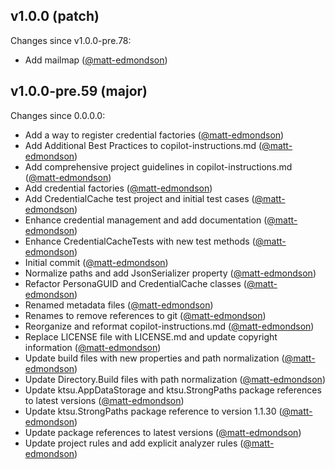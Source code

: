 ## v1.0.0 (patch)

Changes since v1.0.0-pre.78:

- Add mailmap ([@matt-edmondson](https://github.com/matt-edmondson))

## v1.0.0-pre.59 (major)

Changes since 0.0.0.0:

- Add a way to register credential factories ([@matt-edmondson](https://github.com/matt-edmondson))
- Add Additional Best Practices to copilot-instructions.md ([@matt-edmondson](https://github.com/matt-edmondson))
- Add comprehensive project guidelines in copilot-instructions.md ([@matt-edmondson](https://github.com/matt-edmondson))
- Add credential factories ([@matt-edmondson](https://github.com/matt-edmondson))
- Add CredentialCache test project and initial test cases ([@matt-edmondson](https://github.com/matt-edmondson))
- Enhance credential management and add documentation ([@matt-edmondson](https://github.com/matt-edmondson))
- Enhance CredentialCacheTests with new test methods ([@matt-edmondson](https://github.com/matt-edmondson))
- Initial commit ([@matt-edmondson](https://github.com/matt-edmondson))
- Normalize paths and add JsonSerializer property ([@matt-edmondson](https://github.com/matt-edmondson))
- Refactor PersonaGUID and CredentialCache classes ([@matt-edmondson](https://github.com/matt-edmondson))
- Renamed metadata files ([@matt-edmondson](https://github.com/matt-edmondson))
- Renames to remove references to git ([@matt-edmondson](https://github.com/matt-edmondson))
- Reorganize and reformat copilot-instructions.md ([@matt-edmondson](https://github.com/matt-edmondson))
- Replace LICENSE file with LICENSE.md and update copyright information ([@matt-edmondson](https://github.com/matt-edmondson))
- Update build files with new properties and path normalization ([@matt-edmondson](https://github.com/matt-edmondson))
- Update Directory.Build files with path normalization ([@matt-edmondson](https://github.com/matt-edmondson))
- Update ktsu.AppDataStorage and ktsu.StrongPaths package references to latest versions ([@matt-edmondson](https://github.com/matt-edmondson))
- Update ktsu.StrongPaths package reference to version 1.1.30 ([@matt-edmondson](https://github.com/matt-edmondson))
- Update package references to latest versions ([@matt-edmondson](https://github.com/matt-edmondson))
- Update project rules and add explicit analyzer rules ([@matt-edmondson](https://github.com/matt-edmondson))


